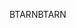 <span data-ttu-id="6e675-101">BTARN</span><span class="sxs-lookup"><span data-stu-id="6e675-101">BTARN</span></span>